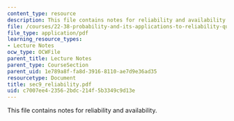 ```yaml
---
content_type: resource
description: This file contains notes for reliability and availability.
file: /courses/22-38-probability-and-its-applications-to-reliability-quality-control-and-risk-assessment-fall-2005/c7007ee423562bdc214f5b3349c9d13e_sec9_reliability.pdf
file_type: application/pdf
learning_resource_types:
- Lecture Notes
ocw_type: OCWFile
parent_title: Lecture Notes
parent_type: CourseSection
parent_uid: 1e789a8f-fa8d-3916-8110-ae7d9e36ad35
resourcetype: Document
title: sec9_reliability.pdf
uid: c7007ee4-2356-2bdc-214f-5b3349c9d13e
---
```

This file contains notes for reliability and availability.

